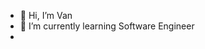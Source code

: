 - 👋 Hi, I’m Van
- 🌱 I’m currently learning Software Engineer
-
<!---
langvan0211/langvan0211 is a ✨ special ✨ repository because its `README.md` (this file) appears on your GitHub profile.
You can click the Preview link to take a look at your changes.
--->
